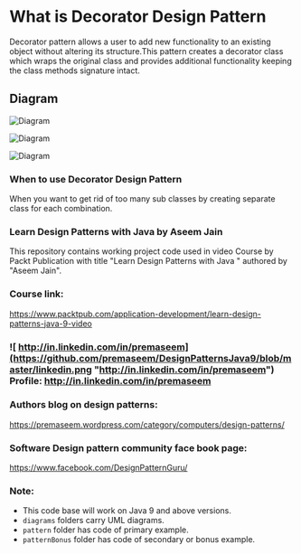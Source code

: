 # What is Decorator Design Pattern 
Decorator pattern allows a user to add new functionality to an existing object without altering its structure.This pattern creates a decorator class which wraps the original class and provides additional functionality keeping the class methods signature intact.

## Diagram
![Diagram](https://github.com/premaseem/DesignPatternsJava9/blob/decorator-pattern/diagrams/Decorator%20Pattern%20class%20diagram.jpeg "Diagram")

![Diagram](https://github.com/premaseem/DesignPatternsJava9/blob/decorator-pattern/diagrams/4477491529_462d9dd985_b.jpeg "Diagram")

![Diagram](https://github.com/premaseem/DesignPatternsJava9/blob/decorator-pattern/diagrams/Decorator%20pattern%20sequence%20diagram.png "Diagram")

### When to use Decorator Design Pattern 
When you want to get rid of too many sub classes by creating separate class for each combination.

### Learn Design Patterns with Java by Aseem Jain
This repository contains working project code used in video Course by Packt Publication with title "Learn Design Patterns with Java " authored by "Aseem Jain".

### Course link: 
https://www.packtpub.com/application-development/learn-design-patterns-java-9-video

### ![ http://in.linkedin.com/in/premaseem](https://github.com/premaseem/DesignPatternsJava9/blob/master/linkedin.png "http://in.linkedin.com/in/premaseem") Profile:  http://in.linkedin.com/in/premaseem

### Authors blog on design patterns:
https://premaseem.wordpress.com/category/computers/design-patterns/

### Software Design pattern community face book page:
https://www.facebook.com/DesignPatternGuru/

### Note: 
* This code base will work on Java 9 and above versions. 
* `diagrams` folders carry UML diagrams.
* `pattern` folder has code of primary example. 
* `patternBonus` folder has code of secondary or bonus example.
